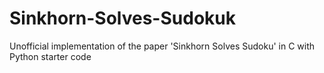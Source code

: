 # Sinkhorn-Solves-Sudokuk
Unofficial implementation of the paper 'Sinkhorn Solves Sudoku' in C with Python starter code
